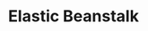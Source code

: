 ---
title: Elastic Beanstalk
description: Elastic Beanstalk
keywords:
  - Elastic Beanstalk
sidebar_position: 4
---